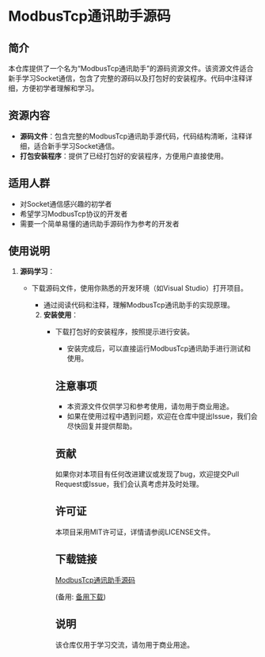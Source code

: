 # ModbusTcp通讯助手源码

## 简介

本仓库提供了一个名为“ModbusTcp通讯助手”的源码资源文件。该资源文件适合新手学习Socket通信，包含了完整的源码以及打包好的安装程序。代码中注释详细，方便初学者理解和学习。

## 资源内容

- **源码文件**：包含完整的ModbusTcp通讯助手源代码，代码结构清晰，注释详细，适合新手学习Socket通信。
- **打包安装程序**：提供了已经打包好的安装程序，方便用户直接使用。

## 适用人群

- 对Socket通信感兴趣的初学者
- 希望学习ModbusTcp协议的开发者
- 需要一个简单易懂的通讯助手源码作为参考的开发者

## 使用说明

1. **源码学习**：
   - 下载源码文件，使用你熟悉的开发环境（如Visual Studio）打开项目。
      - 通过阅读代码和注释，理解ModbusTcp通讯助手的实现原理。

      2. **安装使用**：
         - 下载打包好的安装程序，按照提示进行安装。
            - 安装完成后，可以直接运行ModbusTcp通讯助手进行测试和使用。

            ## 注意事项

            - 本资源文件仅供学习和参考使用，请勿用于商业用途。
            - 如果在使用过程中遇到问题，欢迎在仓库中提出Issue，我们会尽快回复并提供帮助。

            ## 贡献

            如果你对本项目有任何改进建议或发现了bug，欢迎提交Pull Request或Issue，我们会认真考虑并及时处理。

            ## 许可证

            本项目采用MIT许可证，详情请参阅LICENSE文件。

            ## 下载链接
            [ModbusTcp通讯助手源码](https://pan.quark.cn/s/096834e499b9) 

            (备用: [备用下载](https://pan.baidu.com/s/1nP3KyWOxwWhyoR58olK2Cg?pwd=1234))

            ## 说明

            该仓库仅用于学习交流，请勿用于商业用途。
